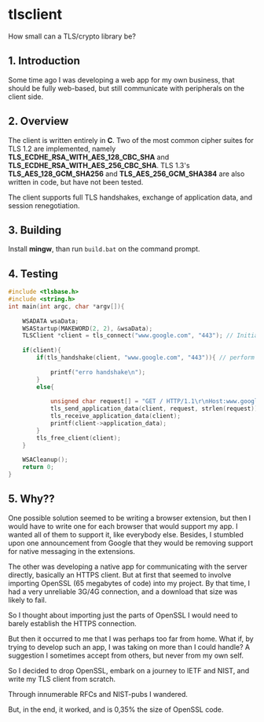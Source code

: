 # tlsclient
How small can a TLS/crypto library be?

## 1. Introduction
Some time ago I was developing a web app for my own business, that should be fully web-based, but still communicate with peripherals on the client side.

## 2. Overview
The client is written entirely in **C**. Two of the most common cipher suites for TLS 1.2 are implemented, namely **TLS_ECDHE_RSA_WITH_AES_128_CBC_SHA** and **TLS_ECDHE_RSA_WITH_AES_256_CBC_SHA**.
TLS 1.3's **TLS_AES_128_GCM_SHA256** and **TLS_AES_256_GCM_SHA384** are also written in code, but have not been tested.

The client supports full TLS handshakes, exchange of application data, and session renegotiation.

## 3. Building
Install **mingw**, than run ```build.bat``` on the command prompt.

## 4. Testing
```C
#include <tlsbase.h>
#include <string.h>
int main(int argc, char *argv[]){
	
	WSADATA wsaData;
	WSAStartup(MAKEWORD(2, 2), &wsaData);
	TLSClient *client = tls_connect("www.google.com", "443"); // Initiate and connect to remote server
	
	if(client){
		if(tls_handshake(client, "www.google.com", "443")){ // perform the TLS handshake
			
			printf("erro handshake\n");
		}
		else{
			
			unsigned char request[] = "GET / HTTP/1.1\r\nHost:www.google.com\r\n\r\n";
			tls_send_application_data(client, request, strlen(request)); // send application data
			tls_receive_application_data(client);
			printf(client->application_data);
		}
		tls_free_client(client);
	}
	
	WSACleanup();
	return 0;
}
```

## 5. Why??
One possible solution seemed to be writing a browser extension, but then I would have to write one for each browser that would support my app. I wanted all of them to support it, like everybody else. Besides, I stumbled upon one announcement from Google that they would be removing support for native messaging in the extensions.

The other was developing a native app for communicating with the server directly, basically an HTTPS client. But at first that seemed to involve importing OpenSSL (65 megabytes of code) into my project. By that time, I had a very unreliable 3G/4G connection, and a download that size was likely to fail.

So I thought about importing just the parts of OpenSSL I would need to barely establish the HTTPS connection.

But then it occurred to me that I was perhaps too far from home. What if, by trying to develop such an app, I was taking on more than I could handle? A suggestion I sometimes accept from others, but never from my own self.

So I decided to drop OpenSSL, embark on a journey to IETF and NIST, and write my TLS client from scratch.

Through innumerable RFCs and NIST-pubs I wandered.

But, in the end, it worked, and is 0,35% the size of OpenSSL code.